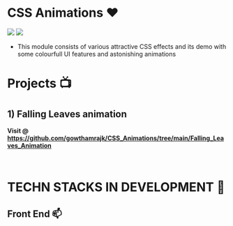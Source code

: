 # CSS Animations ❤️

![](https://img.shields.io/github/languages/count/gowthamrajk/CSS_Animations
)   ![](https://img.shields.io/github/languages/top/gowthamrajk/CSS_Animations
)

- This module consists of various attractive CSS effects and its demo with some colourfull UI features and astonishing animations

# Projects 📺

## 1) Falling Leaves animation

**Visit @ https://github.com/gowthamrajk/CSS_Animations/tree/main/Falling_Leaves_Animation**

<br>

# TECHN STACKS IN DEVELOPMENT 📌

## Front End 📫

